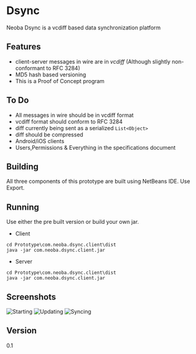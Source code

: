 Dsync
=====

Neoba Dsync is a vcdiff based data synchronization platform

Features
--------

- client-server messages in wire are in *vcdiff* (Although slightly non-conformant to RFC 3284)
- MD5 hash based versioning
- This is a Proof of Concept program

To Do
-----

- All messages in wire should be in vcdiff format
- vcdiff format should conform to RFC 3284
- diff currently being sent as a serialized `List<Object>`
- diff should be compressed
- Android/iOS clients
- Users,Permissions & Everything in the specifications document

Building
--------
All three components of this prototype are built using NetBeans IDE. Use Export.

Running
-------
Use either the pre built version or build your own jar.
- Client
```
cd Prototype\com.neoba.dsync.client\dist
java -jar com.neoba.dsync.client.jar
```
- Server
```
cd Prototype\com.neoba.dsync.client\dist
java -jar com.neoba.dsync.client.jar
```

Screenshots
-----------
![Starting](https://raw2.github.com/Neoba/Prototype/master/Capture1.PNG)
![Updating](https://raw2.github.com/Neoba/Prototype/master/Capture2.PNG)
![Syncing](https://raw2.github.com/Neoba/Prototype/master/Capture3.PNG)

Version
----

0.1

